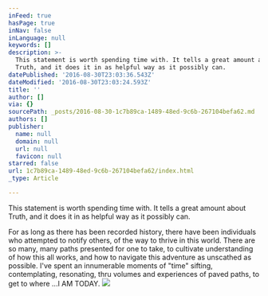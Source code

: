 ```yaml
---
inFeed: true
hasPage: true
inNav: false
inLanguage: null
keywords: []
description: >-
  This statement is worth spending time with. It tells a great amount about
  Truth, and it does it in as helpful way as it possibly can.
datePublished: '2016-08-30T23:03:36.543Z'
dateModified: '2016-08-30T23:03:24.593Z'
title: ''
author: []
via: {}
sourcePath: _posts/2016-08-30-1c7b89ca-1489-48ed-9c6b-267104befa62.md
authors: []
publisher:
  name: null
  domain: null
  url: null
  favicon: null
starred: false
url: 1c7b89ca-1489-48ed-9c6b-267104befa62/index.html
_type: Article

---
```

This statement is worth spending time with. It tells a great amount about Truth, and it does it in as helpful way as it possibly can.

For as long as there has been recorded history, there have been individuals who attempted to notify others, of the way to thrive in this world. There are so many, many paths presented for one to take, to  cultivate understanding of how this all works, and how to navigate this adventure as unscathed as possible. I've spent an innumerable moments of "time" sifting, contemplating, resonating, thru volumes and experiences of paved paths, to get to where     ...I AM TODAY.
![](https://the-grid-user-content.s3-us-west-2.amazonaws.com/fffaf950-a5f2-46a0-ad3a-224a0194d96e.jpg)